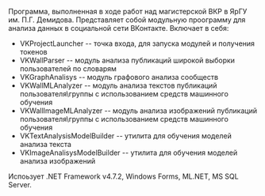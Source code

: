 Программа, выполненная в ходе работ над магистерской ВКР в ЯрГУ им. П.Г. Демидова.
Представляет собой модульную проограмму для анализа данных в социальной сети ВКонтакте.
Включает в себя:
- VKProjectLauncher -- точка входа, для запуска модулей и получения токенов
- VKWallParser -- модуль анализа публикаций широкой выборки пользователей по словарям
- VKGraphAnalisys -- модуль графового анализа сообществ
- VKWallMLAnalyzer -- модуль анализа текстов публикаций пользователя\группы с использованием средств машинного обучения
- VKWallImageMLAnalyzer -- модуль анализа изображений публикаций пользователя\группы с использованием средств машинного обучения
- VKTextAnalysisModelBuilder -- утилита для обучения моделей анализа текста
- VKImageAnalisysModelBuilder -- утилита для обучения моделей анализа изображений

Испоьзует .NET Framework v4.7.2, Windows Forms, ML.NET, MS SQL Server.
